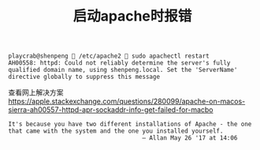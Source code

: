 ﻿---
title: 启动apache时报错
categories :
- 技术
tags :
- PHP
---

```
playcrab@shenpeng  /etc/apache2  sudo apachectl restart
AH00558: httpd: Could not reliably determine the server's fully qualified domain name, using shenpeng.local. Set the 'ServerName' directive globally to suppress this message
```
查看网上解决方案
https://apple.stackexchange.com/questions/280099/apache-on-macos-sierra-ah00557-httpd-apr-sockaddr-info-get-failed-for-macbo

```
It's because you have two different installations of Apache - the one that came with the system and the one you installed yourself.
                                      – Allan May 26 '17 at 14:06
```

